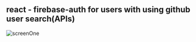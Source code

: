 <h2>react - firebase-auth for users with using github user search(APIs)</h2>
<img src="" alt="screenOne" />
